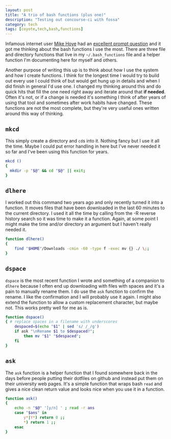 ```yaml
---
layout: post
title: "A trio of bash functions (plus one)"
description: "Testing out concourse-ci with fossa"
category: tech 
tags: [coyote,tech,bash,functions]
---
```





Infamous internet user [Mike Hoye](https://exple.tive.org/blarg/) had an [excellent prompt question](https://mastodon.social/@mhoye/114592067766102376) and it got me thinking about the bash functions I use the most.  There are three file and directory functions that live in my `~/.bash_functions` file and a helper function I'm documenting here for myself and others. 

Another purpose of writing this up is to think about how I use the system and how I create functions.  I think for the longest time I would try to build out every use I could think of but would get hung up in details and when I did finish in general I'd use one. I changed my thinking around this and do quick hits that fill the one need right away and iterate around that **if needed**.  Often it's not, or if a change is needed it's something I think of after years of using that tool and sometimes after work habits have changed.  These functions are not the most complete, but they're very useful ones written around this way of thinking.



## `mkcd`
This simply create a directory and `cd`s into it.  Nothing fancy but I use it all the time. Maybe I could put error handling in here but I've never needed it so far and I've been using this function for years.

```bash
mkcd () 
{ 
  mkdir -p "$@" && cd "$@" || exit; 
}
```


## `dlhere`

I worked out this command two years ago and only recently turned it into a function.  It moves files that have been downloaded in the last 60 minutes to the current directory. I used it all the time by calling from the <Ctr>-R reverse history search so it was time to make it a function.  Again, at some point I might make the time and/or directory an argument but I haven't really needed it.

```bash
function dlhere()
{
    find "$HOME"/Downloads -cmin -60 -type f -exec mv {} ./ \;;
}
```


## `dspace`

`dspace` is the most recent function I wrote and something of a companion to `dlhere` because I often end up downloading with files with spaces and it's a pain to manually rename them.  I do use the `ask` function to confirm the rename.  I like the confirmation and I will probably use it again.  I might also extend the function to allow a custom replacement character, but maybe not.  This works pretty well for me as is.

```bash
function dspace() 
{ # replace spaces in a filename with underscores
    despaced=$(echo "$1" | sed 's/ /_/g')
    if ask "\nRename $1 to $despaced?"; 
        then mv "$1" "$despaced"; 
    fi
}
```

## `ask`

The `ask` function is a helper function that I found somewhere back in the days before people putting their dotfiles on github and instead put them on their university web pages.  It's a simple function that wraps bash `read` and gives a nice clean return value and looks nice when you use it in a function.

```bash
function ask()
{
    echo -n "$@" '[y/n] ' ; read -r ans
    case "$ans" in
        y*|Y*) return 0 ;;
        *) return 1 ;;
    esac
}

```

